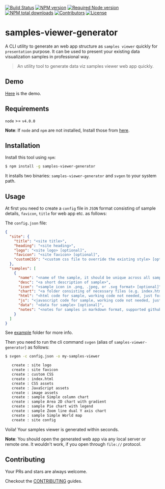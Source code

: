[![Build Status](https://travis-ci.org/rousan/samples-viewer-generator.svg?branch=develop)](https://travis-ci.org/rousan/samples-viewer-generator)
[![NPM version](https://img.shields.io/npm/v/samples-viewer-generator.svg)](https://www.npmjs.com/package/samples-viewer-generator)
[![Required Node version](https://img.shields.io/node/v/samples-viewer-generator.svg)](https://www.npmjs.com/package/samples-viewer-generator)
[![NPM total downloads](https://img.shields.io/npm/dt/samples-viewer-generator.svg)](https://www.npmjs.com/package/samples-viewer-generator)
[![Contributors](https://img.shields.io/github/contributors/rousan/samples-viewer-generator.svg)](https://github.com/rousan/samples-viewer-generator/graphs/contributors)
[![License](https://img.shields.io/github/license/rousan/samples-viewer-generator.svg)](https://github.com/rousan/samples-viewer-generator/blob/master/LICENSE)

# samples-viewer-generator

A CLI utility to generate an web app structure as `samples viewer` quickly for `presentation` purpose. It
can be used to present your existing data visualization samples in professional way.

> An utility tool to generate data viz samples viewer web app quickly.

## Demo

[Here](http://rousan.io/samples-viewer-generator/) is the demo.

## Requirements

`node` >= `v4.0.0`

**Note**: If `node` and `npm` are not installed, Install those from [here](https://nodejs.org/en/download/).

## Installation

Install this tool using `npm`:

```bash
$ npm install -g samples-viewer-generator
```

It installs two binaries: `samples-viewer-generator` and `svgen` to your system path.

## Usage

At first you need to create a `config` file in `JSON` format consisting of sample details,
`favicon`, `title` for web app etc. as follows:

The `config.json` file:

```json
{
  "site": {
    "title": "<site title>",
    "heading": "<site heading>",
    "logo": "<site logo> [optional]",
    "favicon": "<site favicon> [optional]",
    "customCSS": "<custom css file to override the existing style> [optional]"
  },
  "samples": [
    {
      "name": "<name of the sample, it should be unique across all samples>",
      "desc": "<a short description of sample>",
      "icon": "<sample icon in .png, .jpeg, or .svg format> [optional]",
      "chart": "<a folder consisting of necessary files (e.g. index.html, js codes) to render the chart on an iframe>",
      "html": "<html code for sample, working code not needed, just for showing purpose> [optional]",
      "js": "<javascript code for sample, working code not needed, just for showing purpose> [optional]",
      "data": "<data for sample> [optional]",
      "notes": "<notes for samples in markdown format, supported github flavoured markdown(gfm)> [optional]"
    }
  ]
}
```

See [example](https://github.com/rousan/samples-viewer-generator/tree/master/example) folder for more info.

Then you need to run the cli command `svgen` (alias of `samples-viewer-generator`) as follows:

```bash
$ svgen -c config.json -o my-samples-viewer

   create : site logo
   create : site favicon
   create : custom CSS
   create : index.html
   create : CSS assets
   create : JavaScript assets
   create : image assets
   create : sample Simple column chart
   create : sample Area 2D chart with gradient
   create : sample Pie chart with legend
   create : sample Zoom line dual Y axis chart
   create : sample Simple World map
   create : site config

```

Voila! Your samples viewer is generated within seconds.

**Note**: You should open the generated web app via any local server or remote one. It wouldn't work, if
you open through
 `file://` protocol.

## Contributing

Your PRs and stars are always welcome.

Checkout the [CONTRIBUTING](https://github.com/rousan/samples-viewer-generator/blob/master/CONTRIBUTING.md) guides.